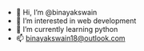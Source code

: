 - 👋 Hi, I’m @binayakswain
- 👀 I’m interested in web development
- 🌱 I’m currently learning python
- 📫 binayakswain18@outlook.com

<!---
binayakswain/binayakswain is a ✨ special ✨ repository because its `README.md` (this file) appears on your GitHub profile.
You can click the Preview link to take a look at your changes.
--->
